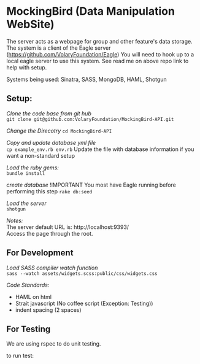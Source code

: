 MockingBird (Data Manipulation WebSite)
================

The server acts as a webpage for group and other feature's data storage. The system is a client of the Eagle server (https://github.com/VolaryFoundation/Eagle) 
You will need to hook up to a local eagle server to use this system. See read me on above repo link to help with setup.

Systems being used: Sinatra, SASS, MongoDB, HAML, Shotgun

Setup:
------
*Clone the code base from git hub*  
    `git clone git@github.com:VolaryFoundation/MockingBird-API.git`

*Change the Direcotry*
    `cd MockingBird-API`  
    
*Copy and update database yml file*  
    `cp example_env.rb env.rb`
Update the file with database information if you want a non-standard setup
    
*Load the ruby gems:*  
    `bundle install`
    
*create database* !IMPORTANT You most have Eagle running before performing this step
    `rake db:seed`

*Load the server*  
    `shotgun`
    
*Notes:*  
The server default URL is: http://localhost:9393/  
Access the page through the root.


For Development
---------------
*Load SASS compiler watch function*  
    `sass --watch assets/widgets.scss:public/css/widgets.css`   

*Code Standards:*  
* HAML on html
* Strait javascript (No coffee script (Exception: Testing))  
* indent spacing (2 spaces)


For Testing
---------------
We are using rspec to do unit testing.

to run test:

